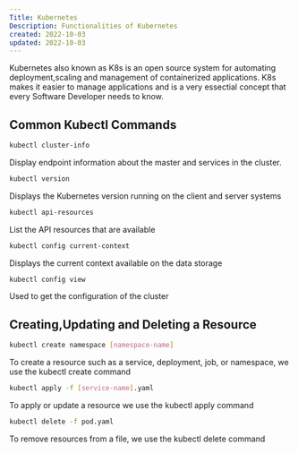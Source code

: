 ```yaml
---
Title: Kubernetes
Description: Functionalities of Kubernetes
created: 2022-10-03
updated: 2022-10-03
---
```


Kubernetes also known as K8s is an open source system for automating deployment,scaling and management of containerized applications. K8s makes it easier to manage applications and is a very essectial concept that every Software Developer needs to know.

## Common Kubectl Commands

```sh
kubectl cluster-info 
```
Display endpoint information about the master and services in the cluster.

```sh
kubectl version 
```
Displays the Kubernetes version running on the client and server systems

```sh
kubectl api-resources 
```
List the API resources that are available

```sh
kubectl config current-context 
```
Displays the current context available on the data storage

```sh
kubectl config view 
```
Used to get the configuration of the cluster

## Creating,Updating and Deleting a Resource

```sh
kubectl create namespace [namespace-name] 
```
To create a resource such as a service, deployment, job, or namespace, we use the kubectl create command

```sh
kubectl apply -f [service-name].yaml 
```
To apply or update a resource we use the kubectl apply command

```sh
kubectl delete -f pod.yaml
```
To remove resources from a file, we use the kubectl delete command












